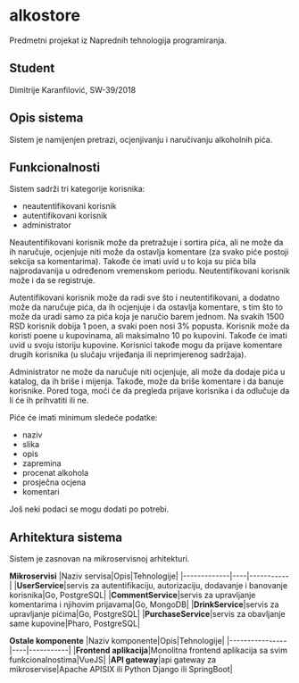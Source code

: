 # alkostore
Predmetni projekat iz Naprednih tehnologija programiranja.

## Student
Dimitrije Karanfilović, SW-39/2018

## Opis sistema
Sistem je namijenjen pretrazi, ocjenjivanju i naručivanju alkoholnih pića. 

## Funkcionalnosti
Sistem sadrži tri kategorije korisnika:
 * neautentifikovani korisnik
 * autentifikovani korisnik
 * administrator


Neautentifikovani korisnik može da pretražuje i sortira pića, ali ne može da ih naručuje, ocjenjuje niti može da ostavlja komentare (za svako piće postoji sekcija sa komentarima). Takođe će imati uvid u to koja su pića bila najprodavanija u određenom vremenskom periodu. Neutentifikovani korisnik može i da se registruje.

Autentifikovani korisnik može da radi sve što i neutentifikovani, a dodatno može da naručuje pića, da ih ocjenjuje i da ostavlja komentare, s tim što to može da uradi samo za pića koja je naručio barem jednom. Na svakih 1500 RSD korisnik dobija 1 poen, a svaki poen nosi 3% popusta. Korisnik može da koristi poene u kupovinama, ali maksimalno 10 po kupovini. Takođe će imati uvid u svoju istoriju kupovine. Korisnici takođe mogu da prijave komentare drugih korisnika (u slučaju vrijeđanja ili neprimjerenog sadržaja).

Administrator ne može da naručuje niti ocjenjuje, ali može da dodaje pića u katalog, da ih briše i mijenja. Takođe, može da briše komentare i da banuje korisnike. Pored toga, moći će da pregleda prijave korisnika i da odlučuje da li će ih prihvatiti ili ne.

Piće će imati minimum sledeće podatke:
 * naziv
 * slika
 * opis
 * zapremina
 * procenat alkohola
 * prosječna ocjena
 * komentari

Još neki podaci se mogu dodati po potrebi.

## Arhitektura sistema
Sistem je zasnovan na mikroservisnoj arhitekturi.


**Mikroservisi**
|Naziv servisa|Opis|Tehnologije|
|-------------|----|-----------|
|**UserService**|servis za autentifikaciju, autorizaciju, dodavanje i banovanje korisnika|Go, PostgreSQL|
|**CommentService**|servis za upravljanje komentarima i njihovim prijavama|Go, MongoDB|
|**DrinkService**|servis za upravljanje pićima|Go, PostgreSQL|
|**PurchaseService**|servis za obavljanje same kupovine|Pharo, PostgreSQL|

**Ostale komponente**
|Naziv komponente|Opis|Tehnologije|
|----------------|----|-----------|
|**Frontend aplikacija**|Monolitna frontend aplikacija sa svim funkcionalnostima|VueJS|
|**API gateway**|api gateway za mikroservise|Apache APISIX ili Python Django ili SpringBoot|





